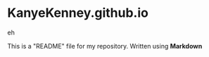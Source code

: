 # KanyeKenney.github.io


eh

This is a "README" file for my repository. Written using **Markdown**
